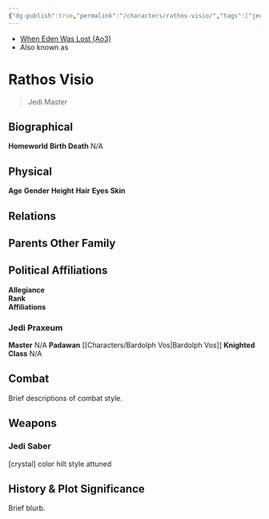 ```yaml
---
{"dg-publish":true,"permalink":"/characters/rathos-visio/","tags":["jedi","resistance","jedipraxeum","jedimaster","newjediorder","formii","forcesensitive"],"dgHomeLink":false}
---
```


- [When Eden Was Lost (Ao3)](https://archiveofourown.org/works/19334440/chapters/45992584)
- Also known as 

# Rathos Visio
>Jedi Master

## Biographical

**Homeworld** 
**Birth** 
**Death** N/A

## Physical

**Age** 
**Gender** 
**Height** 
**Hair** 
**Eyes** 
**Skin** 

## Relations

**Parents** 
**Other Family**
- 

## Political Affiliations

**Allegiance**  
**Rank**  
**Affiliations**  

### Jedi Praxeum

**Master** N/A
**Padawan** [[Characters/Bardolph Vos\|Bardolph Vos]]
**Knighted** 
**Class** N/A

## Combat

Brief descriptions of combat style.

## Weapons

### Jedi Saber

[crystal] color hilt style attuned

## History & Plot Significance

Brief blurb.